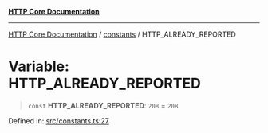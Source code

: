 [**HTTP Core Documentation**](../../README.md)

***

[HTTP Core Documentation](../../README.md) / [constants](../README.md) / HTTP\_ALREADY\_REPORTED

# Variable: HTTP\_ALREADY\_REPORTED

> `const` **HTTP\_ALREADY\_REPORTED**: `208` = `208`

Defined in: [src/constants.ts:27](https://github.com/stonemjs/http-core/blob/6577700bdede2420a5df45a338635c35547070ea/src/constants.ts#L27)
